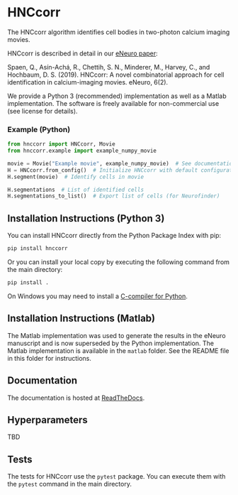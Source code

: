 # HNCcorr
The HNCcorr algorithm identifies cell bodies in two-photon calcium imaging movies.

HNCcorr is described in detail in our [eNeuro paper](http://www.eneuro.org/content/6/2/ENEURO.0304-18.2019):

Spaen, Q., Asín-Achá, R., Chettih, S. N., Minderer, M., Harvey, C., and Hochbaum, D. S. (2019). HNCcorr: A novel combinatorial approach for cell identification in calcium-imaging movies. eNeuro, 6(2).

We provide a Python 3 (recommended) implementation as well as a Matlab implementation. The software is freely available for non-commercial use (see license for details).

### Example (Python)
```python
from hnccorr import HNCcorr, Movie
from hnccorr.example import example_numpy_movie

movie = Movie("Example movie", example_numpy_movie)  # See documentation for alternatives
H = HNCcorr.from_config()  # Initialize HNCcorr with default configuration
H.segment(movie)  # Identify cells in movie

H.segmentations  # List of identified cells
H.segmentations_to_list()  # Export list of cells (for Neurofinder)
```

## Installation Instructions (Python 3)
You can install HNCcorr directly from the Python Package Index with pip:
```bash
pip install hnccorr
```
Or you can install your local copy by executing the following command from the main directory:
```bash
pip install .
```

On Windows you may need to install a [C-compiler for Python](https://wiki.python.org/moin/WindowsCompilers).

## Installation Instructions (Matlab)
The Matlab implementation was used to generate the results in the eNeuro manuscript and is now superseded by the Python implementation. The Matlab implementation is available in the `matlab` folder. See the README file in this folder for instructions.

## Documentation
The documentation is hosted at [ReadTheDocs](TBD).

## Hyperparameters
TBD

## Tests
The tests for HNCcorr use the `pytest` package. You can execute them with the `pytest` command in the main directory.
